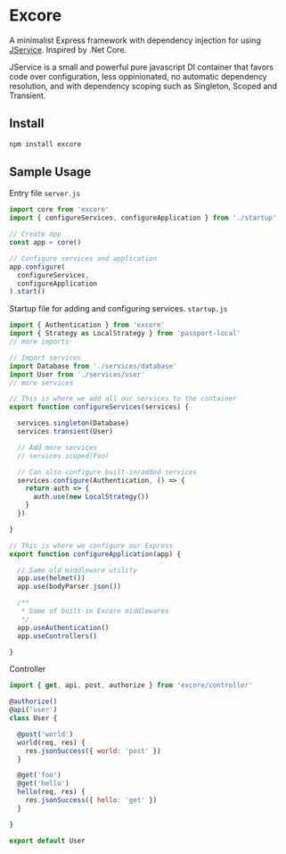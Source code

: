 # Excore

A minimalist Express framework with dependency injection for using [JService](https://github.com/rhaldkhein/jservice). Inspired by .Net Core.

JService is a small and powerful pure javascript DI container that favors code over configuration, less oppinionated, no automatic dependency resolution, and with dependency scoping such as Singleton, Scoped and Transient.

## Install

```sh
npm install excore
```

## Sample Usage

Entry file `server.js`

```javascript
import core from 'excore'
import { configureServices, configureApplication } from './startup'

// Create app
const app = core()

// Configure services and application
app.configure(
  configureServices,
  configureApplication
).start()
```

Startup file for adding and configuring services. `startup.js`

```javascript
import { Authentication } from 'excore'
import { Strategy as LocalStrategy } from 'passport-local'
// more imports

// Import services
import Database from './services/database'
import User from './services/user'
// more services

// This is where we add all our services to the container
export function configureServices(services) {

  services.singleton(Database)
  services.transient(User)

  // Add more services
  // services.scoped(Foo)

  // Can also configure built-in/added services
  services.configure(Authentication, () => {
    return auth => {
      auth.use(new LocalStrategy())
    }
  })

}

// This is where we configure our Express
export function configureApplication(app) {

  // Same old middleware utility
  app.use(helmet())
  app.use(bodyParser.json())

  /**
   * Some of built-in Excore middlewares
   */
  app.useAuthentication()
  app.useControllers()

}
```

Controller

```javascript
import { get, api, post, authorize } from 'excore/controller'

@authorize()
@api('user') 
class User {

  @post('world') 
  world(req, res) {
    res.jsonSuccess({ world: 'post' })
  }

  @get('foo') 
  @get('hello')
  hello(req, res) {
    res.jsonSuccess({ hello: 'get' })
  }

}

export default User
```